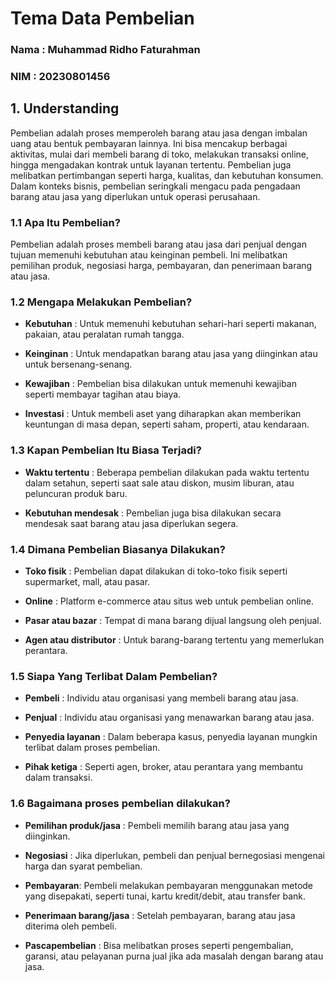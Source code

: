 # Tema Data Pembelian
### Nama : Muhammad Ridho Faturahman
### NIM : 20230801456

## 1. Understanding
Pembelian adalah proses memperoleh barang atau jasa dengan imbalan uang atau bentuk pembayaran lainnya. Ini bisa mencakup berbagai aktivitas, mulai dari membeli barang di toko, melakukan transaksi online, hingga mengadakan kontrak untuk layanan tertentu. Pembelian juga melibatkan pertimbangan seperti harga, kualitas, dan kebutuhan konsumen. Dalam konteks bisnis, pembelian seringkali mengacu pada pengadaan barang atau jasa yang diperlukan untuk operasi perusahaan.

### 1.1 Apa Itu Pembelian?
Pembelian adalah proses membeli barang atau jasa dari penjual dengan tujuan memenuhi kebutuhan atau keinginan pembeli. Ini melibatkan pemilihan produk, negosiasi harga, pembayaran, dan penerimaan barang atau jasa.

### 1.2 Mengapa Melakukan Pembelian?
- **Kebutuhan** : Untuk memenuhi kebutuhan sehari-hari seperti makanan, pakaian, atau peralatan rumah tangga.

- **Keinginan** : Untuk mendapatkan barang atau jasa yang diinginkan atau untuk bersenang-senang.

- **Kewajiban** : Pembelian bisa dilakukan untuk memenuhi kewajiban seperti membayar tagihan atau biaya.

- **Investasi** : Untuk membeli aset yang diharapkan akan memberikan keuntungan di masa depan, seperti saham, properti, atau kendaraan.

### 1.3 Kapan Pembelian Itu Biasa Terjadi?
- **Waktu tertentu** : Beberapa pembelian dilakukan pada waktu tertentu dalam setahun, seperti saat sale atau diskon, musim liburan, atau peluncuran produk baru.

- **Kebutuhan mendesak** : Pembelian juga bisa dilakukan secara mendesak saat barang atau jasa diperlukan segera.

### 1.4 Dimana Pembelian Biasanya Dilakukan?
- **Toko fisik** : Pembelian dapat dilakukan di toko-toko fisik seperti supermarket, mall, atau pasar.

- **Online** : Platform e-commerce atau situs web untuk pembelian online.

- **Pasar atau bazar** : Tempat di mana barang dijual langsung oleh penjual.

- **Agen atau distributor** : Untuk barang-barang tertentu yang memerlukan perantara.

### 1.5 Siapa Yang Terlibat Dalam Pembelian?
- **Pembeli** : Individu atau organisasi yang membeli barang atau jasa.

- **Penjual** : Individu atau organisasi yang menawarkan barang atau jasa.

- **Penyedia layanan** : Dalam beberapa kasus, penyedia layanan mungkin terlibat dalam proses pembelian.

- **Pihak ketiga** : Seperti agen, broker, atau perantara yang membantu dalam transaksi.

### 1.6 Bagaimana proses pembelian dilakukan?
- **Pemilihan produk/jasa** : Pembeli memilih barang atau jasa yang diinginkan.

- **Negosiasi** : Jika diperlukan, pembeli dan penjual bernegosiasi mengenai harga dan syarat pembelian.

- **Pembayaran**: Pembeli melakukan pembayaran menggunakan metode yang disepakati, seperti tunai, kartu kredit/debit, atau transfer bank.

- **Penerimaan barang/jasa** : Setelah pembayaran, barang atau jasa diterima oleh pembeli.

- **Pascapembelian** : Bisa melibatkan proses seperti pengembalian, garansi, atau pelayanan purna jual jika ada masalah dengan barang atau jasa.